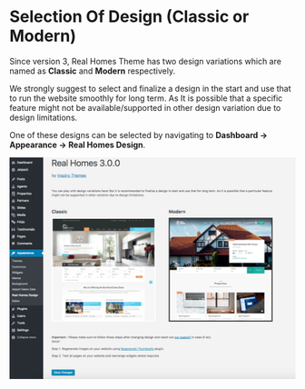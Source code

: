 # Selection Of Design (Classic or Modern)

Since version 3, Real Homes Theme has two design variations which are named as **Classic** and **Modern** respectively. 

We strongly suggest to select and finalize a design in the start and use that to run the website smoothly for long term. As It is possible that a specific feature might not be available/supported in other design variation due to design limitations.

One of these designs can be selected by navigating to **Dashboard → Appearance → Real Homes Design**.

![Selection Of Design (Classic or Modern)](images/design-selection/selection-of-design.png)